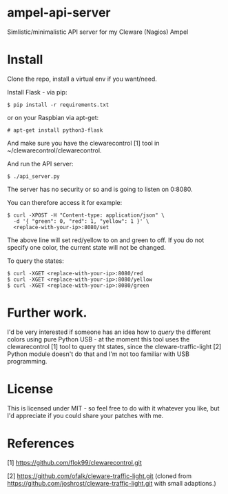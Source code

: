 # ampel-api-server
Simlistic/minimalistic API server for my Cleware (Nagios) Ampel

# Install

Clone the repo, install a virtual env if you want/need.

Install Flask - via pip:

    $ pip install -r requirements.txt

or on your Raspbian via apt-get:

    # apt-get install python3-flask

And make sure you have the clewarecontrol [1] tool in ~/clewarecontrol/clewarecontrol.

And run the API server:

    $ ./api_server.py

The server has no security or so and is going to listen on 0:8080.

You can therefore access it for example:

    $ curl -XPOST -H "Content-type: application/json" \
      -d '{ "green": 0, "red": 1, "yellow": 1 }' \
      <replace-with-your-ip>:8080/set

The above line will set red/yellow to on and green to off. If you do not
specify one color, the current state will not be changed.

To query the states:

    $ curl -XGET <replace-with-your-ip>:8080/red
    $ curl -XGET <replace-with-your-ip>:8080/yellow
    $ curl -XGET <replace-with-your-ip>:8080/green

# Further work.

I'd be very interested if someone has an idea how to *query* the different
colors using pure Python USB - at the moment this tool uses the
clewarecontrol [1] tool to query tht states, since the
cleware-traffic-light [2] Python module doesn't do that and I'm not too
familiar with USB programming.

# License

This is licensed under MIT - so feel free to do with it whatever you like, but
I'd appreciate if you could share your patches with me.


# References

[1] https://github.com/flok99/clewarecontrol.git

[2] https://github.com/ofalk/cleware-traffic-light.git 
(cloned from https://github.com/joshrost/cleware-traffic-light.git with small adaptions.)
